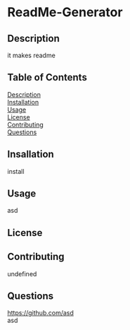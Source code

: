 # ReadMe-Generator

## Description
it makes readme

## Table of Contents
[Description](ReadMe.md/#description)  
[Installation](ReadMe.md/#installation)  
[Usage](ReadMe.md/#usage)  
[License](ReadMe.md/#license)  
[Contributing](ReadMe.md/#contributing)  
[Questions](ReadMe.md/##questions)  

## Insallation
install

## Usage
asd

## License

## Contributing
undefined

## Questions
https://github.com/asd   
asd
